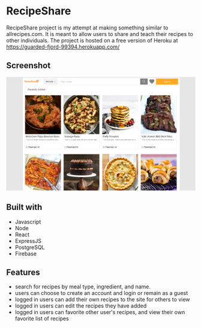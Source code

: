 # RecipeShare
RecipeShare project is my attempt at making something similar to allrecipes.com. It is meant to allow users to share and
teach their recipes to other individuals. The project is hosted on a free version of Heroku at 
https://guarded-fjord-99394.herokuapp.com/

## Screenshot
![alt text](client/src/assets/Screenshot%20(67).png)


## Built with
* Javascript
* Node
* React
* ExpressJS
* PostgreSQL
* Firebase


## Features
* search for recipes by meal type, ingredient, and name.
* users can choose to create an account and login or remain as a guest
* logged in users can add their own recipes to the site for others to view
* logged in users can edit the recipes they have added
* logged in users can favorite other user's recipes, and view their own favorite list of recipes
